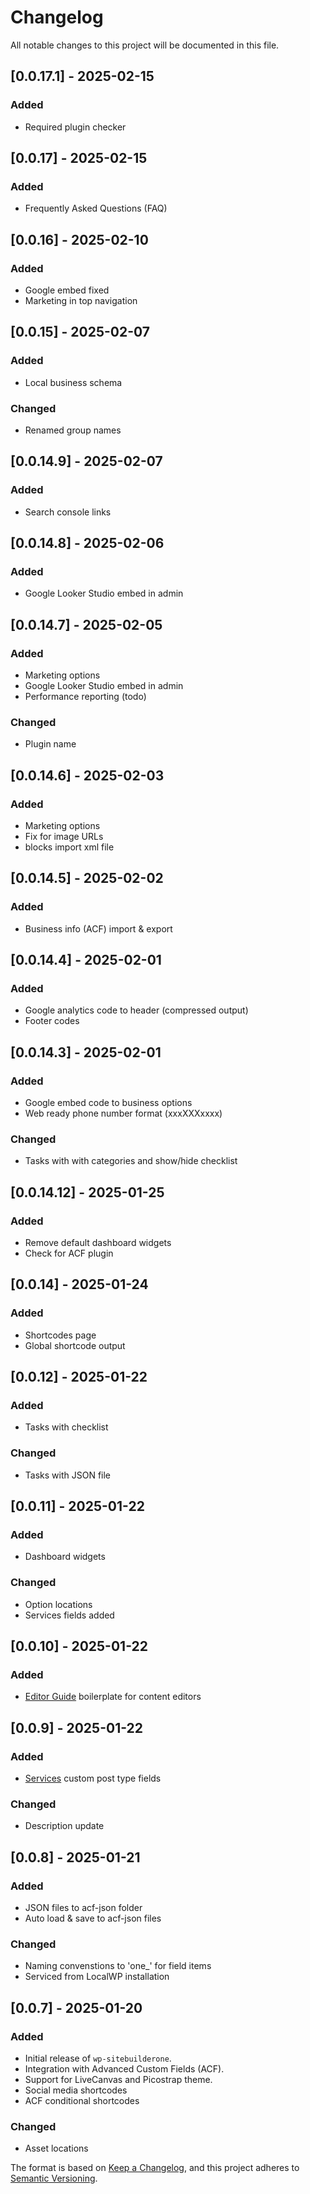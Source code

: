 # Changelog

All notable changes to this project will be documented in this file.

## [0.0.17.1] - 2025-02-15
### Added
- Required plugin checker

## [0.0.17] - 2025-02-15
### Added
- Frequently Asked Questions (FAQ)

## [0.0.16] - 2025-02-10
### Added
- Google embed fixed
- Marketing in top navigation

## [0.0.15] - 2025-02-07
### Added
- Local business schema
### Changed
- Renamed group names

## [0.0.14.9] - 2025-02-07
### Added
- Search console links


## [0.0.14.8] - 2025-02-06
### Added
- Google Looker Studio embed in admin

## [0.0.14.7] - 2025-02-05
### Added
- Marketing options
- Google Looker Studio embed in admin
- Performance reporting (todo)

### Changed
- Plugin name

## [0.0.14.6] - 2025-02-03
### Added
- Marketing options
- Fix for image URLs 
- blocks import xml file

## [0.0.14.5] - 2025-02-02
### Added
- Business info (ACF) import & export

## [0.0.14.4] - 2025-02-01
### Added
- Google analytics code to header (compressed output)
- Footer codes

## [0.0.14.3] - 2025-02-01
### Added
- Google embed code to business options
- Web ready phone number format (xxxXXXxxxx)

### Changed
- Tasks with with categories and show/hide checklist


## [0.0.14.12] - 2025-01-25
### Added
- Remove default dashboard widgets
- Check for ACF plugin

## [0.0.14] - 2025-01-24
### Added
- Shortcodes page
- Global shortcode output

## [0.0.12] - 2025-01-22
### Added
- Tasks with checklist
### Changed
- Tasks with JSON file

## [0.0.11] - 2025-01-22
### Added
- Dashboard widgets
### Changed
- Option locations
- Services fields added

## [0.0.10] - 2025-01-22
### Added
- [Editor Guide](editor-guide.md) boilerplate for content editors

## [0.0.9] - 2025-01-22
### Added
- [Services](SERVICES.md) custom post type fields
### Changed
- Description update

## [0.0.8] - 2025-01-21
### Added
- JSON files to acf-json folder
- Auto load & save to acf-json files

### Changed
- Naming convenstions to 'one_' for field items
- Serviced from LocalWP installation

## [0.0.7] - 2025-01-20
### Added
- Initial release of `wp-sitebuilderone`.
- Integration with Advanced Custom Fields (ACF).
- Support for LiveCanvas and Picostrap theme.
- Social media shortcodes
- ACF conditional shortcodes

### Changed
- Asset locations


The format is based on [Keep a Changelog](https://keepachangelog.com/), 
and this project adheres to [Semantic Versioning](https://semver.org/).
